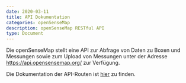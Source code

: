 ```yaml
---
date: 2020-03-11
title: API Dokumentation
categories: openSenseMap
description: openSenseMap RESTful API
type: Document
---
```


Die openSenseMap stellt eine API zur Abfrage von Daten zu Boxen und Messungen sowie zum Upload von Messungen unter der Adresse https://api.opensensemap.org/ zur Verfügung.

Die Dokumentation der API-Routen ist [hier](https://docs.opensensemap.org) zu finden.